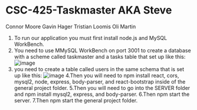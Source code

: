 # CSC-425-Taskmaster AKA Steve

Connor Moore
Gavin Hager
Tristian Loomis
Oli Martin

1. To run our application you must first install node.js and MySQL WorkBench.
2. You need to use MMySQL WorkBench on port 3001 to create a database with a scheme called taskmaster and a tasks table that set up like this:
   ![image](https://github.com/cmoore53/CSC-425-Taskmaster/assets/121139718/23545e75-526c-4158-b72e-3fc16afa4178)
3. you need to create a table called users in the same schema that is set up like this:
   ![image](https://github.com/cmoore53/CSC-425-Taskmaster/assets/121139718/d436b598-67ce-45f9-b687-82f2cd4d6928)
4.Then you will need to npm install react, cors, mysql2, node, express, body-parser, and react-bootstrap inside of the general project folder.
5.Then you will need to go into the SERVER folder and npm install mysql2, express, and body-parser.
6.Then npm start the server.
7.Then npm start the general project folder.
